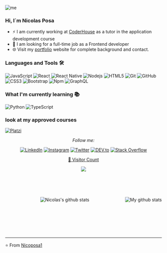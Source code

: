 ![me](https://media-exp3.licdn.com/dms/image/C4E16AQFQ2QUL2EznGg/profile-displaybackgroundimage-shrink_200_800/0/1608141044165?e=1629331200&v=beta&t=fi-tAPe_cLgqBp0t_F-MeMSTlXGBJcgBl5U1HO8YvDQ)

### Hi, I´m Nicolas Posa

- ⚡ I am currently working at [CoderHouse](https://www.coderhouse.com/online/desarrollo-aplicaciones) as a tutor in the application development course
- 🔭 I am looking for a full-time job as a Frontend developer
- 🌐 Visit my [portfolio](https://nicoposa1.github.io/portfolio/) website for complete background and contact.

### Languages and Tools 🛠 

![JavaScript](https://img.shields.io/badge/-JavaScript-%23F7DF1C?style=flat-square&logo=javascript&logoColor=000000&labelColor=%23F7DF1C&color=%23FFCE5A)
![React](https://img.shields.io/badge/-React-61DAFB?style=flat-square&logo=react&logoColor=ffffff)
![React Native](https://img.shields.io/badge/React_Native-282C34?logo=react&logoColor=61DAFB)
![Nodejs](https://img.shields.io/badge/-Nodejs-339933?style=flat-square&logo=Node.js&logoColor=ffffff)
![HTML5](https://img.shields.io/badge/-HTML5-%23E44D27?style=flat-square&logo=html5&logoColor=ffffff)
![Git](https://img.shields.io/badge/-Git-%23F05032?style=flat-square&logo=git&logoColor=%23ffffff)
![GitHub](https://img.shields.io/badge/-GitHub-181717?style=flat-square&logo=github)
![CSS3](https://img.shields.io/badge/-CSS3-%231572B6?style=flat-square&logo=css3)
![Bootstrap](https://img.shields.io/badge/-Bootstrap-563D7C?style=flat-square&logo=Bootstrap)
![Npm](https://img.shields.io/badge/-npm-CB3837?style=flat-square&logo=npm)
![GraphQL](https://img.shields.io/badge/-GraphQL-E10098?style=flat-square&logo=graphql)

### What I'm currently learning 📚

![Python](https://github.com/hussainweb/hussainweb/blob/main/icons/python.png?raw=true)
![TypeScript](https://github.com/hussainweb/hussainweb/blob/main/icons/typescript.png?raw=true)

### look at my approved courses
<a href="https://platzi.com/p/Nicoposa1/" target="_blank"><img alt="Platzi" src="https://avatars.githubusercontent.com/u/2975064?s=200&v=4"></a>


<div align="center">

<i>Follow me:</i><br>

<a href="https://www.linkedin.com/in/nicolasposa/" target="_blank"><img src="https://img.shields.io/badge/LinkedIn-%230077B5.svg?&style=flat-square&logo=linkedin&logoColor=white" alt="LinkedIn"></a>
<a href="https://www.instagram.com/nicoposa1/" target="_blank"><img src="https://img.shields.io/badge/Instagram-%23E4405F.svg?&style=flat-square&logo=instagram&logoColor=white" alt="Instagram"></a>
<a href="https://twitter.com/nicoposa1" target="_blank"><img src="https://img.shields.io/twitter/url?style=social&url=https%3A%2F%2Ftwitter.com%2Fnicoposa1" alt="Twitter"></a>
<a href="https://dev.to/nicoposa1" target="_blank"><img src="https://img.shields.io/badge/DEV-%230A0A0A.svg?&style=flat-square&logo=DEV.to&logoColor=white" alt="DEV.to"></a>
<a href="https://stackoverflow.com/users/12422314/nicoposa1" target="_blank"><img alt="Stack Overflow" src="https://img.shields.io/badge/-Stack%20Overflow-FE7A16?style=flat-square&logo=Stack-Overflow&logoColor=white"></a>

</div>

<div align="center" >
  <a href="https://profile-counter.glitch.me/Nicoposa1/count.svg">
    <p align="center">👀 Visitor Count </p>
    <img align="center" src="https://profile-counter.glitch.me/Nicoposa1/count.svg" />
  </a>
  
<br>
<br>
<br>
<br>
<br>
  
  ![Nicolas's github stats](https://github-readme-stats.vercel.app/api?username=Nicoposa1&show_icons=true)
  <a href="https://github.com/Nicoposa1/github-readme-stats">
    <img align="right" src="https://github-readme-stats.vercel.app/api/top-langs/?username=Nicoposa1&layout=compact" alt="My github stats" />
  </a>  
</div>

<br>
<br>
<br>
<br>
<br>

---
⭐️ From [Nicoposa1](https://github.com/Nicoposa1)

<!--
**Nicoposa1/Nicoposa1** is a ✨ _special_ ✨ repository because its `README.md` (this file) appears on your GitHub profile.

Here are some ideas to get you started:

- 🔭 I’m currently working on ...
- 🌱 I’m currently learning ...
- 👯 I’m looking to collaborate on ...
- 🤔 I’m looking for help with ...
- 💬 Ask me about ...
- 📫 How to reach me: ...
- 😄 Pronouns: ...
- ⚡ Fun fact: ...
-->
